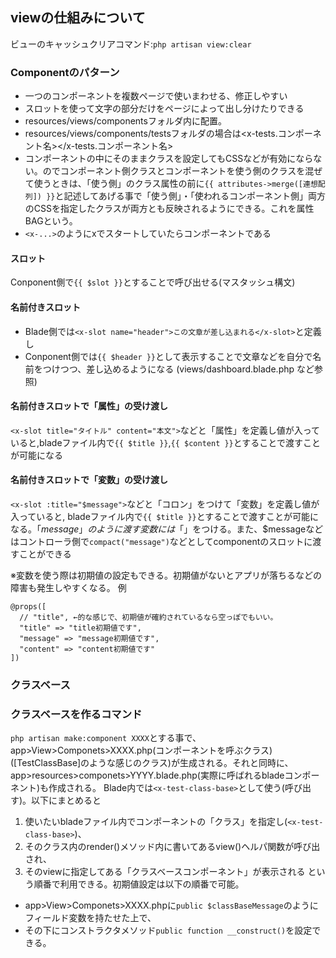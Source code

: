 ## viewの仕組みについて
ビューのキャッシュクリアコマンド:`php artisan view:clear`
### Componentのパターン
- 一つのコンポーネントを複数ページで使いまわせる、修正しやすい
- スロットを使って文字の部分だけをページによって出し分けたりできる
- resources/views/componentsフォルダ内に配置。
- resources/views/components/testsフォルダの場合は<x-tests.コンポーネント名></x-tests.コンポーネント名>
- コンポーネントの中にそのままクラスを設定してもCSSなどが有効にならない。のでコンポーネント側クラスとコンポーネントを使う側のクラスを混ぜて使うときは、「使う側」のクラス属性の前に`{{ attributes->merge([連想配列]) }}`と記述してあげる事で「使う側」・「使われるコンポーネント側」両方のCSSを指定したクラスが両方とも反映されるようにできる。これを属性BAGという。
- `<x-...>`のようにxでスタートしていたらコンポーネントである

#### スロット
Conponent側で`{{ $slot }}`とすることで呼び出せる(マスタッシュ構文)
#### 名前付きスロット
- Blade側では`<x-slot name="header">この文章が差し込まれる</x-slot>`と定義し
- Conponent側では`{{ $header }}`として表示することで文章などを自分で名前をつけつつ、差し込めるようになる
(views/dashboard.blade.php など参照)
#### 名前付きスロットで「属性」の受け渡し
`<x-slot title="タイトル" content="本文">`などと「属性」を定義し値が入っていると,bladeファイル内で`{{ $title }}`,`{{ $content }}`とすることで渡すことが可能になる
#### 名前付きスロットで「変数」の受け渡し
`<x-slot :title="$message">`などと「コロン」をつけて「変数」を定義し値が入っていると, bladeファイル内で`{{ $title }}`とすることで渡すことが可能になる。「$message」のように渡す変数には「$」をつける。また、$messageなどはコントローラ側で`compact("message")`などとしてcomponentのスロットに渡すことができる

※変数を使う際は初期値の設定もできる。初期値がないとアプリが落ちるなどの障害も発生しやすくなる。
例
```
@props([
  // "title", ←的な感じで、初期値が確約されているなら空っぽでもいい。
  "title" => "title初期値です",
  "message" => "message初期値です",
  "content" => "content初期値です"
])
```
### クラスベース
### クラスベースを作るコマンド
`php artisan make:component XXXX`とする事で、app>View>Componets>XXXX.php(コンポーネントを呼ぶクラス)([TestClassBase]のような感じのクラス)が生成される。それと同時に、app>resources>componets>YYYY.blade.php(実際に呼ばれるbladeコンポーネント)も作成される。
Blade内では`<x-test-class-base>`として使う(呼び出す)。以下にまとめると
1. 使いたいbladeファイル内でコンポーネントの「クラス」を指定し(`<x-test-class-base>`)、
2. そのクラス内のrender()メソッド内に書いてあるview()ヘルパ関数が呼び出され、
3. そのviewに指定してある「クラスベースコンポーネント」が表示される
という順番で利用できる。初期値設定は以下の順番で可能。
- app>View>Componets>XXXX.phpに`public $classBaseMessage`のようにフィールド変数を持たせた上で、
- その下にコンストラクタメソッド`public function __construct()`を設定できる。

